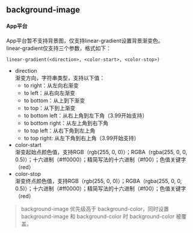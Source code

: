 ## background-image


<!-- CSSJSON.background-image.description -->

<!-- CSSJSON.background-image.syntax -->

<!-- CSSJSON.background-image.values -->

<!-- CSSJSON.background-image.defaultValue -->

<!-- CSSJSON.background-image.unixTags -->

<!-- CSSJSON.background-image.compatibility -->

#### App平台  
App平台暂不支持背景图，仅支持linear-gradient设置背景渐变色。  
linear-gradient仅支持三个参数，格式如下：
```
linear-gradient(<direction>, <color-start>, <color-stop>)
```
- direction  
	渐变方向，字符串类型，支持以下值：  
	+ to right：从左向右渐变  
	+ to left：从右向左渐变  
	+ to bottom：从上到下渐变  
	+ to top：从下到上渐变  
	+ to bottom left：从右上角到左下角（3.99开始支持）
	+ to bottom right：从左上角到右下角
	+ to top left：从右下角到左上角
	+ to top right: 从左下角到右上角（3.99开始支持）
- color-start  
	渐变起始点颜色值，支持RGB（rgb(255, 0, 0)）；RGBA（rgba(255, 0, 0, 0.5)）；十六进制（#ff0000）；精简写法的十六进制（#f00）；色值关键字（red）  
- color-stop  
	渐变终点颜色值，支持RGB（rgb(255, 0, 0)）；RGBA（rgba(255, 0, 0, 0.5)）；十六进制（#ff0000）；精简写法的十六进制（#f00）；色值关键字（red）  

> background-image 优先级高于 background-color，同时设置 background-image 和 background-color 时 background-color 被覆盖。


<!-- CSSJSON.background-image.reference -->